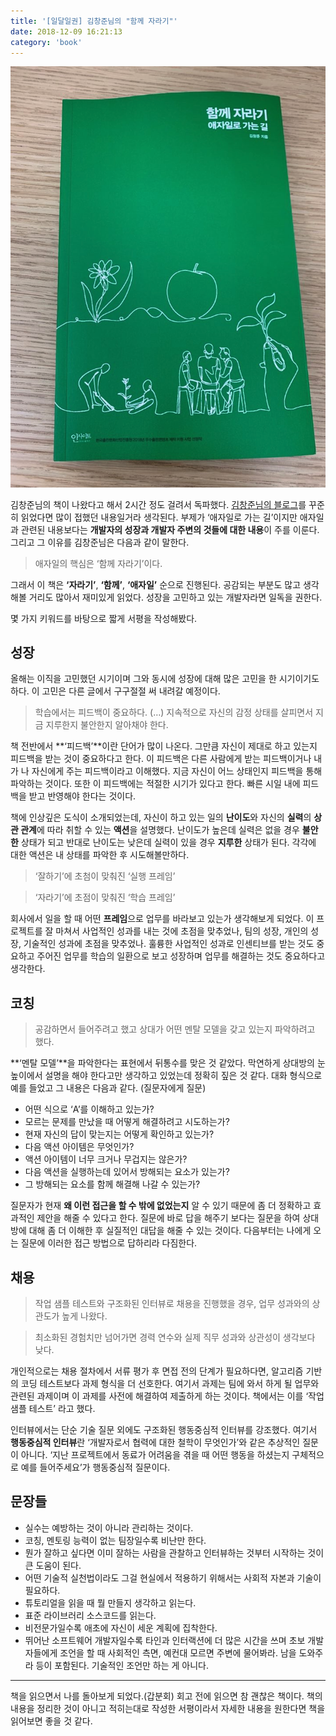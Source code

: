 ```yaml
---
title: '[일달일권] 김창준님의 "함께 자라기"'
date: 2018-12-09 16:21:13
category: 'book'
---
```


![](./images/together_growth_1.png)

김창준님의 책이 나왔다고 해서 2시간 정도 걸려서 독파했다. [김창준님의 블로그](http://agile.egloos.com/)를 꾸준히 읽었다면 많이 접했던 내용일거라 생각된다. 부제가 ‘애자일로 가는 길’이지만 애자일과 관련된 내용보다는 **개발자의 성장과 개발자 주변의 것들에 대한 내용**이 주를 이룬다. 그리고 그 이유를 김창준님은 다음과 같이 말한다.

> 애자일의 핵심은 ‘함께 자라기’이다.

그래서 이 책은 **‘자라기’**, **‘함께’**, **‘애자일’** 순으로 진행된다. 공감되는 부분도 많고 생각해볼 거리도 많아서 재미있게 읽었다. 성장을 고민하고 있는 개발자라면 일독을 권한다.

몇 가지 키워드를 바탕으로 짧게 서평을 작성해봤다.

## 성장

올해는 이직을 고민했던 시기이며 그와 동시에 성장에 대해 많은 고민을 한 시기이기도 하다. 이 고민은 다른 글에서 구구절절 써 내려갈 예정이다.

> 학습에서는 피드백이 중요하다. (…) 지속적으로 자신의 감정 상태를 살피면서 지금 지루한지 불안한지 알아채야 한다.

책 전반에서 **‘피드백’**이란 단어가 많이 나온다. 그만큼 자신이 제대로 하고 있는지 피드백을 받는 것이 중요하다고 한다. 이 피드백은 다른 사람에게 받는 피드백이거나 내가 나 자신에게 주는 피드백이라고 이해했다. 지금 자신이 어느 상태인지 피드백을 통해 파악하는 것이다. 또한 이 피드백에는 적절한 시기가 있다고 한다. 빠른 시일 내에 피드백을 받고 반영해야 한다는 것이다.

책에 인상깊은 도식이 소개되었는데, 자신이 하고 있는 일의 **난이도**와 자신의 **실력**의 **상관 관계**에 따라 취할 수 있는 **액션**을 설명했다. 난이도가 높은데 실력은 없을 경우 **불안한** 상태가 되고 반대로 난이도는 낮은데 실력이 있을 경우 **지루한** 상태가 된다. 각각에 대한 액션은 내 상태를 파악한 후 시도해볼만하다.

> ‘잘하기’에 초첨이 맞춰진 ‘실행 프레임’

> ‘자라기’에 초점이 맞춰진 ‘학습 프레임’

회사에서 일을 할 때 어떤 **프레임**으로 업무를 바라보고 있는가 생각해보게 되었다. 이 프로젝트를 잘 마쳐서 사업적인 성과를 내는 것에 초점을 맞추었나, 팀의 성장, 개인의 성장, 기술적인 성과에 초점을 맞추었나. 훌륭한 사업적인 성과로 인센티브를 받는 것도 중요하고 주어진 업무를 학습의 일환으로 보고 성장하며 업무를 해결하는 것도 중요하다고 생각한다.

## 코칭

> 공감하면서 들어주려고 했고 상대가 어떤 멘탈 모델을 갖고 있는지 파악하려고 했다.

**‘멘탈 모델’**을 파악한다는 표현에서 뒤통수를 맞은 것 같았다. 막연하게 상대방의 눈높이에서 설명을 해야 한다고만 생각하고 있었는데 정확히 짚은 것 같다. 대화 형식으로 예를 들었고 그 내용은 다음과 같다. (질문자에게 질문)

- 어떤 식으로 ‘A’를 이해하고 있는가?
- 모르는 문제를 만났을 때 어떻게 해결하려고 시도하는가?
- 현재 자신의 답이 맞는지는 어떻게 확인하고 있는가?
- 다음 액션 아이템은 무엇인가?
- 액션 아이템이 너무 크거나 무겁지는 않은가?
- 다음 액션을 실행하는데 있어서 방해되는 요소가 있는가?
- 그 방해되는 요소를 함께 해결해 나갈 수 있는가?

질문자가 현재 **왜 이런 접근을 할 수 밖에 없었는지** 알 수 있기 때문에 좀 더 정확하고 효과적인 제안을 해줄 수 있다고 한다. 질문에 바로 답을 해주기 보다는 질문을 하여 상대방에 대해 좀 더 이해한 후 실질적인 대답을 해줄 수 있는 것이다. 다음부터는 나에게 오는 질문에 이러한 접근 방법으로 답하리라 다짐한다.

## 채용

> 작업 샘플 테스트와 구조화된 인터뷰로 채용을 진행했을 경우, 업무 성과와의 상관도가 높게 나왔다.

> 최소화된 경험치만 넘어가면 경력 연수와 실제 직무 성과와 상관성이 생각보다 낮다.

개인적으로는 채용 절차에서 서류 평가 후 면접 전의 단계가 필요하다면, 알고리즘 기반의 코딩 테스트보다 과제 형식을 더 선호한다. 여기서 과제는 팀에 와서 하게 될 업무와 관련된 과제이며 이 과제를 사전에 해결하여 제출하게 하는 것이다. 책에서는 이를 ‘작업 샘플 테스트’ 라고 했다.

인터뷰에서는 단순 기술 질문 외에도 구조화된 행동중심적 인터뷰를 강조했다. 여기서 **행동중심적 인터뷰**란 ‘개발자로서 협력에 대한 철학이 무엇인가’와 같은 추상적인 질문이 아니다. ‘지난 프로젝트에서 동료가 어려움을 겪을 때 어떤 행동을 하셨는지 구체적으로 예를 들어주세요’가 행동중심적 질문이다.

## 문장들

- 실수는 예방하는 것이 아니라 관리하는 것이다.
- 코칭, 멘토링 능력이 없는 팀장일수록 비난만 한다.
- 뭔가 잘하고 싶다면 이미 잘하는 사람을 관찰하고 인터뷰하는 것부터 시작하는 것이 큰 도움이 된다.
- 어떤 기술적 실천법이라도 그걸 현실에서 적용하기 위해서는 사회적 자본과 기술이 필요하다.
- 튜토리얼을 읽을 때 뭘 만들지 생각하고 읽는다.
- 표준 라이브러리 소스코드를 읽는다.
- 비전문가일수록 애초에 자신이 세운 계획에 집착한다.
- 뛰어난 소프트웨어 개발자일수록 타인과 인터랙션에 더 많은 시간을 쓰며 초보 개발자들에게 조언을 할 때 사회적인 측면, 예컨대 모르면 주변에 물어봐라. 남을 도와주라 등이 포함된다. 기술적인 조언만 하는 게 아니다.

---

책을 읽으면서 나를 돌아보게 되었다.(갑분회) 회고 전에 읽으면 참 괜찮은 책이다. 책의 내용을 정리한 것이 아니고 적히는대로 작성한 서평이라서 자세한 내용을 원한다면 책을 읽어보면 좋을 것 같다.
